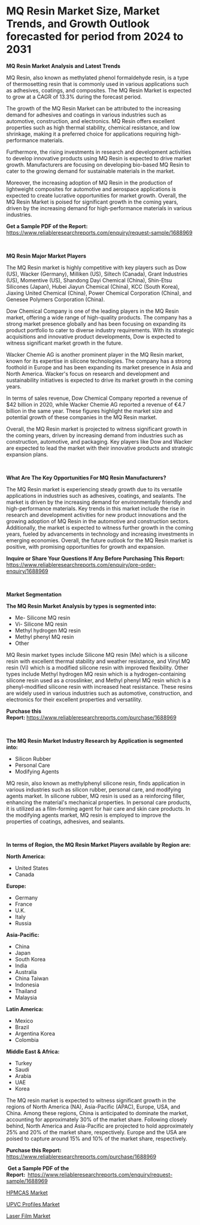 <p><h1>MQ Resin Market Size, Market Trends, and Growth Outlook forecasted for period from 2024 to 2031</h1></p><p><strong>MQ Resin Market Analysis and Latest Trends</strong></p>
<p><p>MQ Resin, also known as methylated phenol formaldehyde resin, is a type of thermosetting resin that is commonly used in various applications such as adhesives, coatings, and composites. The MQ Resin Market is expected to grow at a CAGR of 13.3% during the forecast period.</p><p>The growth of the MQ Resin Market can be attributed to the increasing demand for adhesives and coatings in various industries such as automotive, construction, and electronics. MQ Resin offers excellent properties such as high thermal stability, chemical resistance, and low shrinkage, making it a preferred choice for applications requiring high-performance materials.</p><p>Furthermore, the rising investments in research and development activities to develop innovative products using MQ Resin is expected to drive market growth. Manufacturers are focusing on developing bio-based MQ Resin to cater to the growing demand for sustainable materials in the market.</p><p>Moreover, the increasing adoption of MQ Resin in the production of lightweight composites for automotive and aerospace applications is expected to create lucrative opportunities for market growth. Overall, the MQ Resin Market is poised for significant growth in the coming years, driven by the increasing demand for high-performance materials in various industries.</p></p>
<p><strong>Get a Sample PDF of the Report:&nbsp;</strong> <a href="https://www.reliableresearchreports.com/enquiry/request-sample/1688969">https://www.reliableresearchreports.com/enquiry/request-sample/1688969</a></p>
<p>&nbsp;</p>
<p><strong>MQ Resin Major Market Players</strong></p>
<p><p>The MQ Resin market is highly competitive with key players such as Dow (US), Wacker (Germany), Milliken (US), Siltech (Canada), Grant Industries (US), Momentive (US), Shandong Dayi Chemical (China), Shin-Etsu Silicones (Japan), Hubei Jiayun Chemical (China), KCC (South Korea), Jiaxing United Chemical (China), Power Chemical Corporation (China), and Genesee Polymers Corporation (China).</p><p>Dow Chemical Company is one of the leading players in the MQ Resin market, offering a wide range of high-quality products. The company has a strong market presence globally and has been focusing on expanding its product portfolio to cater to diverse industry requirements. With its strategic acquisitions and innovative product developments, Dow is expected to witness significant market growth in the future.</p><p>Wacker Chemie AG is another prominent player in the MQ Resin market, known for its expertise in silicone technologies. The company has a strong foothold in Europe and has been expanding its market presence in Asia and North America. Wacker's focus on research and development and sustainability initiatives is expected to drive its market growth in the coming years.</p><p>In terms of sales revenue, Dow Chemical Company reported a revenue of $42 billion in 2020, while Wacker Chemie AG reported a revenue of €4.7 billion in the same year. These figures highlight the market size and potential growth of these companies in the MQ Resin market.</p><p>Overall, the MQ Resin market is projected to witness significant growth in the coming years, driven by increasing demand from industries such as construction, automotive, and packaging. Key players like Dow and Wacker are expected to lead the market with their innovative products and strategic expansion plans.</p></p>
<p>&nbsp;</p>
<p><strong>What Are The Key Opportunities For MQ Resin Manufacturers?</strong></p>
<p><p>The MQ Resin market is experiencing steady growth due to its versatile applications in industries such as adhesives, coatings, and sealants. The market is driven by the increasing demand for environmentally friendly and high-performance materials. Key trends in this market include the rise in research and development activities for new product innovations and the growing adoption of MQ Resin in the automotive and construction sectors. Additionally, the market is expected to witness further growth in the coming years, fueled by advancements in technology and increasing investments in emerging economies. Overall, the future outlook for the MQ Resin market is positive, with promising opportunities for growth and expansion.</p></p>
<p><strong>Inquire or Share Your Questions If Any Before Purchasing This Report:</strong> <a href="https://www.reliableresearchreports.com/enquiry/pre-order-enquiry/1688969">https://www.reliableresearchreports.com/enquiry/pre-order-enquiry/1688969</a></p>
<p>&nbsp;</p>
<p><strong>Market Segmentation</strong></p>
<p><strong>The MQ Resin Market Analysis by types is segmented into:</strong></p>
<p><ul><li>Me- Silicone MQ resin</li><li>Vi- Silicone MQ resin</li><li>Methyl hydrogen MQ resin</li><li>Methyl phenyl MQ resin</li><li>Other</li></ul></p>
<p><p>MQ Resin market types include Silicone MQ resin (Me) which is a silicone resin with excellent thermal stability and weather resistance, and Vinyl MQ resin (Vi) which is a modified silicone resin with improved flexibility. Other types include Methyl hydrogen MQ resin which is a hydrogen-containing silicone resin used as a crosslinker, and Methyl phenyl MQ resin which is a phenyl-modified silicone resin with increased heat resistance. These resins are widely used in various industries such as automotive, construction, and electronics for their excellent properties and versatility.</p></p>
<p><strong>Purchase this Report:&nbsp;</strong><a href="https://www.reliableresearchreports.com/purchase/1688969">https://www.reliableresearchreports.com/purchase/1688969</a></p>
<p>&nbsp;</p>
<p><strong>The MQ Resin Market Industry Research by Application is segmented into:</strong></p>
<p><ul><li>Silicon Rubber</li><li>Personal Care</li><li>Modifying Agents</li></ul></p>
<p><p>MQ resin, also known as methylphenyl silicone resin, finds application in various industries such as silicon rubber, personal care, and modifying agents market. In silicone rubber, MQ resin is used as a reinforcing filler, enhancing the material's mechanical properties. In personal care products, it is utilized as a film-forming agent for hair care and skin care products. In the modifying agents market, MQ resin is employed to improve the properties of coatings, adhesives, and sealants.</p></p>
<p>&nbsp;</p>
<p><strong>In terms of Region, the MQ Resin Market Players available by Region are:</strong></p>
<p>
    <p> <strong> North America: </strong>
        <ul>
            <li>United States</li>
            <li>Canada</li>
        </ul>
        </p> 
    <p> <strong> Europe: </strong>
        <ul>
            <li>Germany</li>
            <li>France</li>
            <li>U.K.</li>
            <li>Italy</li>
            <li>Russia</li>
        </ul>
        </p> 
    <p> <strong> Asia-Pacific: </strong>
        <ul>
            <li>China</li>
            <li>Japan</li>
            <li>South Korea</li>
            <li>India</li>
            <li>Australia</li>
            <li>China Taiwan</li>
            <li>Indonesia</li>
            <li>Thailand</li>
            <li>Malaysia</li>
        </ul>
        </p> 
    <p> <strong> Latin America: </strong>
        <ul>
            <li>Mexico</li>
            <li>Brazil</li>
            <li>Argentina Korea</li>
            <li>Colombia</li>
        </ul>
        </p> 
    <p> <strong> Middle East & Africa: </strong>
        <ul>
            <li>Turkey</li>
            <li>Saudi</li>
            <li>Arabia</li>
            <li>UAE</li>
            <li>Korea</li>
        </ul>
    </p>
    </p>
<p><p>The MQ resin market is expected to witness significant growth in the regions of North America (NA), Asia-Pacific (APAC), Europe, USA, and China. Among these regions, China is anticipated to dominate the market, accounting for approximately 30% of the market share. Following closely behind, North America and Asia-Pacific are projected to hold approximately 25% and 20% of the market share, respectively. Europe and the USA are poised to capture around 15% and 10% of the market share, respectively.</p></p>
<p><strong>Purchase this Report: </strong><a href="https://www.reliableresearchreports.com/purchase/1688969">https://www.reliableresearchreports.com/purchase/1688969</a></p>
<p>&nbsp;<strong>Get a Sample PDF of the Report:&nbsp;&nbsp;</strong><a href="https://www.reliableresearchreports.com/enquiry/request-sample/1688969">https://www.reliableresearchreports.com/enquiry/request-sample/1688969</a></p>
<p><strong></strong></p>
<p><p><a href="https://github.com/jsmusil/Market-Research-Report-List-2/blob/main/hpmcas-market.md">HPMCAS Market</a></p><p><a href="https://github.com/yemakinde/Market-Research-Report-List-1/blob/main/upvc-profiles-market.md">UPVC Profiles Market</a></p><p><a href="https://github.com/bmorecock/Market-Research-Report-List-2/blob/main/laser-film-market.md">Laser Film Market</a></p></p>